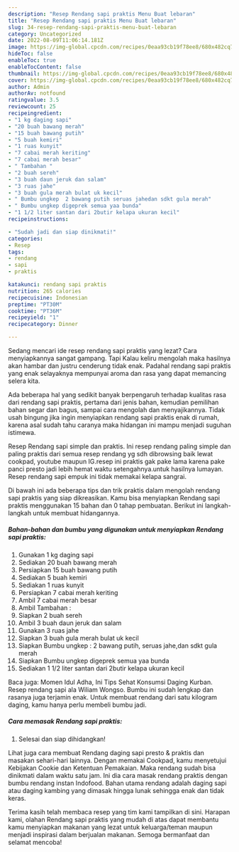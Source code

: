 ```yaml
---
description: "Resep Rendang sapi praktis Menu Buat lebaran"
title: "Resep Rendang sapi praktis Menu Buat lebaran"
slug: 34-resep-rendang-sapi-praktis-menu-buat-lebaran
category: Uncategorized
date: 2022-08-09T11:06:14.181Z
image: https://img-global.cpcdn.com/recipes/0eaa93cb19f78ee8/680x482cq70/rendang-sapi-praktis-foto-resep-utama.jpg
hideToc: false
enableToc: true
enableTocContent: false
thumbnail: https://img-global.cpcdn.com/recipes/0eaa93cb19f78ee8/680x482cq70/rendang-sapi-praktis-foto-resep-utama.jpg
cover: https://img-global.cpcdn.com/recipes/0eaa93cb19f78ee8/680x482cq70/rendang-sapi-praktis-foto-resep-utama.jpg
author: Admin
authorAv: notfound
ratingvalue: 3.5
reviewcount: 25
recipeingredient:
- "1 kg daging sapi"
- "20 buah bawang merah"
- "15 buah bawang putih"
- "5 buah kemiri"
- "1 ruas kunyit"
- "7 cabai merah keriting"
- "7 cabai merah besar"
- " Tambahan "
- "2 buah sereh"
- "3 buah daun jeruk dan salam"
- "3 ruas jahe"
- "3 buah gula merah bulat uk kecil"
- " Bumbu ungkep  2 bawang putih seruas jahedan sdkt gula merah"
- " Bumbu ungkep digeprek semua yaa bunda"
- "1 1/2 liter santan dari 2butir kelapa ukuran kecil"
recipeinstructions:

- "Sudah jadi dan siap dinikmati!"
categories:
- Resep
tags:
- rendang
- sapi
- praktis

katakunci: rendang sapi praktis 
nutrition: 265 calories
recipecuisine: Indonesian
preptime: "PT30M"
cooktime: "PT36M"
recipeyield: "1"
recipecategory: Dinner

---
```



Sedang mencari ide resep rendang sapi praktis yang lezat? Cara menyiapkannya sangat gampang. Tapi Kalau keliru mengolah maka hasilnya akan hambar dan justru cenderung tidak enak. Padahal rendang sapi praktis yang enak selayaknya mempunyai aroma dan rasa yang dapat memancing selera kita.


Ada beberapa hal yang sedikit banyak berpengaruh terhadap kualitas rasa dari rendang sapi praktis, pertama dari jenis bahan, kemudian pemilihan bahan segar dan bagus, sampai cara mengolah dan menyajikannya. Tidak usah bingung jika ingin menyiapkan rendang sapi praktis enak di rumah, karena asal sudah tahu caranya maka hidangan ini mampu menjadi suguhan istimewa.

Resep Rendang sapi simple dan praktis. Ini resep rendang paling simple dan paling praktis dari semua resep rendang yg sdh dibrowsing baik lewat cookpad, youtube maupun IG.resep ini praktis gak pake lama karena pake panci presto jadi lebih hemat waktu setengahnya.untuk hasilnya lumayan. Resep rendang sapi empuk ini tidak memakai kelapa sangrai.


Di bawah ini ada beberapa tips dan trik praktis dalam mengolah rendang sapi praktis yang siap dikreasikan. Kamu bisa menyiapkan Rendang sapi praktis menggunakan 15 bahan dan 0 tahap pembuatan. Berikut ini langkah-langkah untuk membuat hidangannya.

<!--inarticleads1-->

##### Bahan-bahan dan bumbu yang digunakan untuk menyiapkan Rendang sapi praktis:

1. Gunakan 1 kg daging sapi
1. Sediakan 20 buah bawang merah
1. Persiapkan 15 buah bawang putih
1. Sediakan 5 buah kemiri
1. Sediakan 1 ruas kunyit
1. Persiapkan 7 cabai merah keriting
1. Ambil 7 cabai merah besar
1. Ambil  Tambahan :
1. Siapkan 2 buah sereh
1. Ambil 3 buah daun jeruk dan salam
1. Gunakan 3 ruas jahe
1. Siapkan 3 buah gula merah bulat uk kecil
1. Siapkan  Bumbu ungkep : 2 bawang putih, seruas jahe,dan sdkt gula merah
1. Siapkan  Bumbu ungkep digeprek semua yaa bunda
1. Sediakan 1 1/2 liter santan dari 2butir kelapa ukuran kecil


Baca juga: Momen Idul Adha, Ini Tips Sehat Konsumsi Daging Kurban. Resep rendang sapi ala Wiliam Wongso. Bumbu ini sudah lengkap dan rasanya juga terjamin enak. Untuk membuat rendang dari satu kilogram daging, kamu hanya perlu membeli bumbu jadi. 

<!--inarticleads2-->

##### Cara memasak Rendang sapi praktis:


1. Selesai dan siap dihidangkan!

Lihat juga cara membuat Rendang daging sapi presto &amp; praktis dan masakan sehari-hari lainnya. Dengan memakai Cookpad, kamu menyetujui Kebijakan Cookie dan Ketentuan Pemakaian. Maka rendang sudah bisa dinikmati dalam waktu satu jam. Ini dia cara masak rendang praktis dengan bumbu rendang instan Indofood. Bahan utama rendang adalah daging sapi atau daging kambing yang dimasak hingga lunak sehingga enak dan tidak keras. 

Terima kasih telah membaca resep yang tim kami tampilkan di sini. Harapan kami, olahan Rendang sapi praktis yang mudah di atas dapat membantu kamu menyiapkan makanan yang lezat untuk keluarga/teman maupun menjadi inspirasi dalam berjualan makanan. Semoga bermanfaat dan selamat mencoba!
